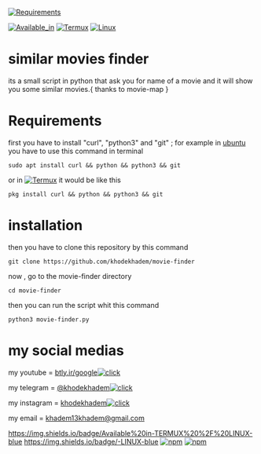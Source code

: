 
[![Requirements](https://img.shields.io/badge/Requirements-python3%20%2F%20curl%20%2F%20git-blue)]()


[![Available_in](https://img.shields.io/badge/-Available%20in-555)]()
[![Termux](https://img.shields.io/badge/-TERMUX-blue)](https://play.google.com/store/apps/details?id=com.termux&hl=en_US&gl=US)
[![Linux](https://img.shields.io/badge/-LINUX-blue)](https://ubuntu.com/)



# similar movies finder
its a small script in python that ask you for name of a movie and it will show you some similar movies.{ thanks to movie-map }

# Requirements

first you have to install "curl", "python3" and "git" ; for example in [ubuntu](ubuntu.com) you have to use this command in terminal

    sudo apt install curl && python && python3 && git
or in [![Termux](https://img.shields.io/badge/-TERMUX-blue)](https://play.google.com/store/apps/details?id=com.termux&hl=en_US&gl=US)
 it would be like this
    
    pkg install curl && python && python3 && git

# installation

then you have to clone this repository by this command 
    
    git clone https://github.com/khodekhadem/movie-finder

now , go to the movie-finder directory

    cd movie-finder

then you can run the script whit this command 

    python3 movie-finder.py


                                                              

# my social medias


my youtube = [btly.ir/google](btly.ir/google)[![click](https://img.shields.io/badge/-Click!-1CACA7)](btly.ir/google)

my telegram = [@khodekhadem](https://t.me/khodekhadem)[![click](https://img.shields.io/badge/-Click!-1CACA7)](https://t.me/khodekhadem)

my instagram = [khodekhadem](www.instagram.com/khodekhadem)[![click](https://img.shields.io/badge/-Click!-1CACA7)](www.instagram.com/khodekhadem)

my email = khadem13khadem@gmail.com




https://img.shields.io/badge/Available%20in-TERMUX%20%2F%20LINUX-blue
https://img.shields.io/badge/-LINUX-blue
[![npm](https://img.shields.io/badge/Available%20in-TERMUX%20%2F%20LINUX-blue)](https://www.npmjs.com/package/requirements)
[![npm](https://img.shields.io/badge/-LINUX-blue)](https://www.npmjs.com/package/requirements)
